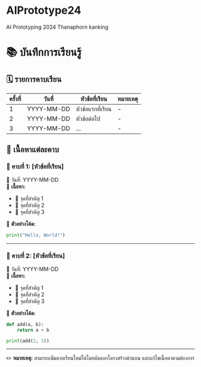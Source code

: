 # AIPrototype24
AI Prototyping 2024 Thanaphorn kanking

# 📚 บันทึกการเรียนรู้

## 🗓 รายการคาบเรียน

| ครั้งที่ | วันที่ | หัวข้อที่เรียน | หมายเหตุ |
|----------|----------|----------------|-------------|
| 1  | YYYY-MM-DD | หัวข้อแรกที่เรียน | - |
| 2  | YYYY-MM-DD | หัวข้อต่อไป | - |
| 3  | YYYY-MM-DD | ... | - |

## 📖 เนื้อหาแต่ละคาบ

### 🏫 คาบที่ 1: [หัวข้อที่เรียน]
📅 วันที่: YYYY-MM-DD  
📌 **เนื้อหา:**
- 🔹 จุดที่สำคัญ 1
- 🔹 จุดที่สำคัญ 2
- 🔹 จุดที่สำคัญ 3

📌 **ตัวอย่างโค้ด:**
```python
print("Hello, World!")
```

---

### 🏫 คาบที่ 2: [หัวข้อที่เรียน]
📅 วันที่: YYYY-MM-DD  
📌 **เนื้อหา:**
- 🔹 จุดที่สำคัญ 1
- 🔹 จุดที่สำคัญ 2
- 🔹 จุดที่สำคัญ 3

📌 **ตัวอย่างโค้ด:**
```python
def add(a, b):
    return a + b

print(add(2, 3))
```

---

✏️ **หมายเหตุ:** สามารถเพิ่มคาบเรียนใหม่ได้โดยคัดลอกโครงสร้างด้านบน และแก้ไขเนื้อหาตามต้องการ
